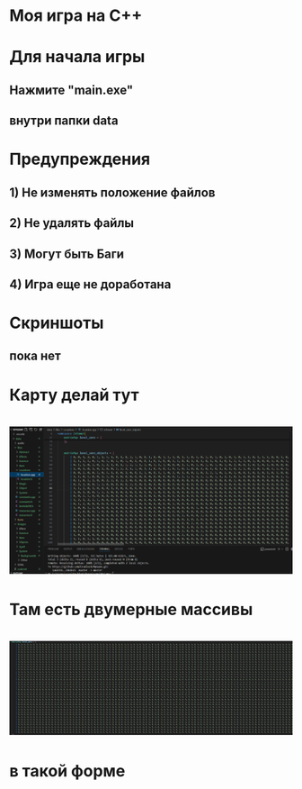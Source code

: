# Моя игра на C++
#
# Для начала игры
## Нажмите "main.exe"
## внутри папки data

# Предупреждения 
## 1) Не изменять положение файлов
## 2) Не удалять файлы
## 3) Могут быть Баги 
## 4) Игра еще не доработана

# Скриншоты
## пока нет



# Карту делай тут

# ![](data/images/System/Scr.png)

# Там есть двумерные массивы 

# ![](data/images/System/Scr01.png)

# в такой форме







            






















